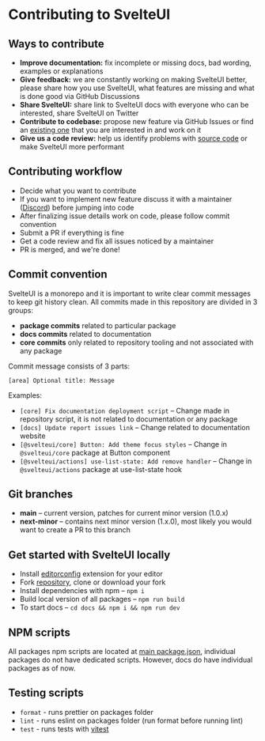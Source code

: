 # Contributing to SvelteUI

## Ways to contribute

- **Improve documentation:** fix incomplete or missing docs, bad wording, examples or explanations
- **Give feedback:** we are constantly working on making SvelteUI better, please share how you use SvelteUI, what features are missing and what is done good via GitHub Discussions
- **Share SvelteUI:** share link to SvelteUI docs with everyone who can be interested, share SvelteUI on Twitter
- **Contribute to codebase:** propose new feature via GitHub Issues or find an [existing one](https://github.com/Brisklemonade/svelteui/labels/help%20wanted) that you are interested in and work on it
- **Give us a code review:** help us identify problems with [source code](https://github.com/Brisklemonade/svelteui) or make SvelteUI more performant

## Contributing workflow

- Decide what you want to contribute
- If you want to implement new feature discuss it with a maintainer ([Discord](https://discord.gg/2J2xmzCS79)) before jumping into code
- After finalizing issue details work on code, please follow commit convention
- Submit a PR if everything is fine
- Get a code review and fix all issues noticed by a maintainer
- PR is merged, and we're done!

## Commit convention

SvelteUI is a monorepo and it is important to write clear commit messages to keep git history clean.
All commits made in this repository are divided in 3 groups:

- **package commits** related to particular package
- **docs commits** related to documentation
- **core commits** only related to repository tooling and not associated with any package

Commit message consists of 3 parts:

```
[area] Optional title: Message
```

Examples:

- `[core] Fix documentation deployment script` – Change made in repository script, it is not related to documentation or any package
- `[docs] Update report issues link` – Change related to documentation website
- `[@svelteui/core] Button: Add theme focus styles` – Change in `@svelteui/core` package at Button component
- `[@svelteui/actions] use-list-state: Add remove handler` – Change in `@svelteui/actions` package at use-list-state hook

## Git branches

- **main** – current version, patches for current minor version (1.0.x)
- **next-minor** – contains next minor version (1.x.0), most likely you would want to create a PR to this branch

## Get started with SvelteUI locally

- Install [editorconfig](https://editorconfig.org/) extension for your editor
- Fork [repository](https://github.com/Brisklemonade/svelteui), clone or download your fork
- Install dependencies with npm – `npm i`
- Build local version of all packages – `npm run build`
- To start docs – `cd docs && npm i && npm run dev`

## NPM scripts

All packages npm scripts are located at [main package.json](https://github.com/Brisklemonade/svelteui/blob/main/package.json),
individual packages do not have dedicated scripts. However, docs do have individual packages as of now.

## Testing scripts

- `format` - runs prettier on packages folder
- `lint` - runs eslint on packages folder (run format before running lint)
- `test` - runs tests with [vitest](https://vitest.dev/)
